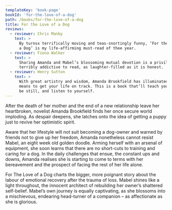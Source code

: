 ```yaml
---
templateKey: 'book-page'
bookId: 'for-the-love-of-a-dog'
path: /books/for-the-love-of-a-dog
title: For the Love of a Dog
reviews:
  - reviewer: Chris Manby
    text: >
      By turnsx terrifically moving and teas-snortingly funny, ‘For the Love of
      a Dog’ is my life-affirming must-read of thee year.
  - reviewer: Fiona Walker
    text: >
      Sharing Amanda and Mabel’s blossoming mutual devotion is a privilege,
      terribly addictive to read, as laughter-filled as it is honest.
  - reviewer: Henry Sutton
    text: >
      With great artistry and wisdom, Amanda Brookfield has illuminated what it
      means to get your life on track. This is a book that’ll teach you to sit,
      be still, and listen to yourself.
---
```


After the death of her mother and the end of a new relationship leave her
heartbroken, novelist Amanda Brookfield finds her once secure world imploding.
As despair deepens, she latches onto the idea of getting a puppy just to revive
her optimistic spirit.

Aware that her lifestyle will not suit becoming a dog-owner and warned by
friends not to give up her freedom, Amanda nonetheless cannot resist Mabel, an
eight week old golden doodle. Arming herself with an arsenal of equipment, she
soon learns that there are no short-cuts to training and caring for a dog. In
the daily challenges that ensue, the constant ups and downs, Amanda realises she
is starting to come to terms with her bereavement and the prospect of facing the
rest of her life alone.

For The Love of a Dog charts the bigger, more poignant story about the labour of
emotional recovery after the trauma of loss. Mabel shines like a light
throughout, the innocent architect of rebuilding her owner’s shattered
self-belief. Mabel’s own journey is equally captivating, as she blossoms into a
mischievous, endearing head-turner of a companion – as affectionate as she is
glorious.
